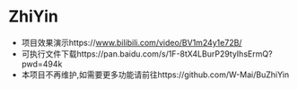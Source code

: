 # ZhiYin
- 项目效果演示https://www.bilibili.com/video/BV1m24y1e72B/
- 可执行文件下载https://pan.baidu.com/s/1F-8tX4LBurP29tyIhsErmQ?pwd=494k
- 本项目不再维护,如需要更多功能请前往https://github.com/W-Mai/BuZhiYin
